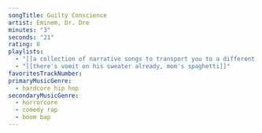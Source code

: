 ```yaml
---
songTitle: Guilty Conscience
artist: Eminem, Dr. Dre
minutes: "3"
seconds: "21"
rating: 8
playlists:
  - "[[a collection of narrative songs to transport you to a different world]]"
  - "[[there's vomit on his sweater already, mom's spaghetti]]"
favoritesTrackNumber:
primaryMusicGenre:
  - hardcore hip hop
secondaryMusicGenre:
  - horrorcore
  - comedy rap
  - boom bap
---
```

